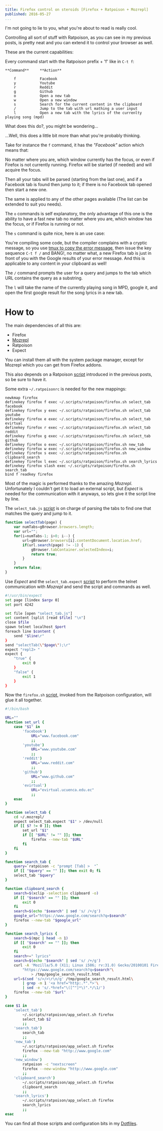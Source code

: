 ```yaml
---
title: Firefox control on steroids [Firefox + Ratpoison + Mozrepl]
published: 2016-05-27
...
```


I'm not going to lie to you, what you're about to read is really cool.

Controlling all sort of stuff with Ratpoison, as you can see in my previous
posts, is pretty neat and you can extend it to control your browser as well.

These are the current capabilities:

Every command start with the Ratpoison prefix + 'f' like in `C-t f`:

<!--more-->

    **Command**     **Action**

        f           Facebook
        y           Youtube
        r           Reddit
        g           Github
        o           Open a new tab
        w           Open a new window
        s           Search for the current content in the clipboard
        /           Jump to the tab with url mathing a user input
        l           Open a new tab with the lyrics of the currenlty playing song (mpd)

What does this do?, you might be wondering...

...Well, this does a little bit more than what you're probably thinking.

Take for instance the `f` command, it has the *"Facebook"* action which means
that:

No matter where you are, which window currently has the focus, or even if
Firefox is not currently running. Firefox will be started (if needed) and will
acquire the focus.

Then all your tabs will be parsed (starting from the last one), and if a
Facebook tab is found then jump to it; if there is no Facebook tab opened then
start a new one.

The same is applied to any of the other pages available (The list can be
extended to suit you needs).

The `o` commands is self explanatory, the only advantage of this one is the
ability to have a fast new tab no matter where you are, which window has the
focus, or if Firefox is running or not.

The `s` command is quite nice, here is an use case:

You're compiling some code, but the compiler complains with a cryptic message,
so you use [tmux to copy the error
message](https://github.com/alx741/dotfiles/blob/master/tmux/.tmux.conf#L55-L59),
then issue the key sequence `C-t f /` and BANG!, no matter what, a new Firefox
tab is just in front of you with the Google results of your error message. And
this is applicable to any content in your clipboard as well!

The `/` command prompts the user for a query and jumps to the tab which URL
contains the query as a substring.

The `l` will take the name of the currently playing song in MPD, google it, and
open the first google result for the song lyrics in a new tab.


# How to

The main dependencies of all this are:

* Firefox
* [Mozrepl](https://github.com/bard/mozrepl)
* Ratpoison
* Expect

You can install them all with the system package manager, except for Mozrepl
which you can get from Firefox addons.

This also depends on a Ratpoison
[script](https://github.com/alx741/dotfiles/blob/master/scripts/.scripts/ratpoison/app_select.sh)
introduced in the previous posts, so be sure to have it.

Some extra `~/.ratpoisonrc` is needed for the new mappings:

    newkmap firefox
    definekey firefox f exec ~/.scripts/ratpoison/firefox.sh select_tab facebook
    definekey firefox y exec ~/.scripts/ratpoison/firefox.sh select_tab youtube
    definekey firefox e exec ~/.scripts/ratpoison/firefox.sh select_tab evirtual
    definekey firefox r exec ~/.scripts/ratpoison/firefox.sh select_tab reddit
    definekey firefox g exec ~/.scripts/ratpoison/firefox.sh select_tab github
    definekey firefox o exec ~/.scripts/ratpoison/firefox.sh new_tab
    definekey firefox w exec ~/.scripts/ratpoison/firefox.sh new_window
    definekey firefox s exec ~/.scripts/ratpoison/firefox.sh clipboard_search
    definekey firefox l exec ~/.scripts/ratpoison/firefox.sh search_lyrics
    definekey firefox slash exec ~/.scripts/ratpoison/firefox.sh search_tab
    bind f readkey firefox


Most of the magic is performed thanks to the amazing *Mozrepl*. Unfortunately I
couldn't get it to load an external script, but *Expect* is needed for the
communication with it anyways, so lets give it the script line by line.

The `select_tab.js`
[script](https://github.com/alx741/dotfiles/blob/master/mozrepl/.mozrepl/select_tab.js)
is on charge of parsing the tabs to find one that matches the query and jump to
it.

```js
function selectTab(page) {
    var numTabs=gBrowser.browsers.length;
    var url="";
    for(i=numTabs-1; i>0; i--) {
        url=gBrowser.browsers[i].contentDocument.location.href;
        if(url.search(page) != -1) {
            gBrowser.tabContainer.selectedIndex=i;
            return true;
        }
    }
    return false;
}
```


Use *Expect* and the `select_tab.expect`
[script](https://github.com/alx741/dotfiles/blob/master/mozrepl/.mozrepl/select_tab.expect)
to perform the telnet communication with *Mozrepl* and send the script and
commands as well.


```sh
#!/usr/bin/expect
set page [lindex $argv 0]
set port 4242

set file [open "select_tab.js"]
set content [split [read $file] "\n"]
close $file
spawn telnet localhost $port
foreach line $content {
    send "$line\r"
}
send "selectTab(\"$page\");\r"
expect "repl2> "
expect {
    "true" {
        exit 0
    }
    "false" {
        exit 1
    }
}
```


Now the `firefox.sh`
[script](https://github.com/alx741/dotfiles/blob/master/scripts/.scripts/ratpoison/firefox.sh),
invoked from the Ratpoison configuration, will glue it all together.

```sh
#!/bin/bash

URL=""
function set_url {
    case "$1" in
        'facebook')
            URL="www.facebook.com"
            ;;
        'youtube')
            URL="www.youtube.com"
            ;;
        'reddit')
            URL="www.reddit.com"
            ;;
        'github')
            URL="www.github.com"
            ;;
        'evirtual')
            URL="evirtual.ucuenca.edu.ec"
            ;;
    esac
}

function select_tab {
    cd ~/.mozrepl/
    expect select_tab.expect "$1" > /dev/null
    if [[ $? != 0 ]]; then
        set_url "$1"
        if [[ "$URL" != "" ]]; then
            firefox --new-tab "$URL"
        fi
    fi
}

function search_tab {
    query=`ratpoison -c "prompt [Tab] >  "`
    if [[ "$query" == "" ]]; then exit 0; fi
    select_tab "$query"
}

function clipboard_search {
    search=$(xclip -selection clipboard -o)
    if [[ "$search" == "" ]]; then
        exit 0
    fi
    search=$(echo "$search" | sed 's/ /+/g')
    google_url="https://www.google.com/search?q=$search"
    firefox --new-tab "$google_url"
}

function search_lyrics {
    search=$(mpc | head -n 1)
    if [[ "$search" == "" ]]; then
        exit 0
    fi
    search+=" lyrics"
    search=$(echo "$search" | sed 's/ /+/g')
    curl -A 'Mozilla/5.0 (X11; Linux i586; rv:31.0) Gecko/20100101 Firefox/31.0'\
        "https://www.google.com/search?q=$search"\
            > /tmp/google_search_result.html
    url=$(sed 's/>/>\r\n/g' /tmp/google_search_result.html\
        | grep -m 1 '<a href="http:.*".*>'\
        | sed -e 's/.*href="\([^"]*\)".*/\1/')
    firefox --new-tab "$url"
}

case $1 in
    'select_tab')
        ~/.scripts/ratpoison/app_select.sh firefox
        select_tab $2
        ;;
    'search_tab')
        search_tab
        ;;
    'new_tab')
        ~/.scripts/ratpoison/app_select.sh firefox
        firefox --new-tab "http://www.google.com"
        ;;
    'new_window')
        ratpoison -c "nextscreen"
        firefox --new-window "http://www.google.com"
        ;;
    'clipboard_search')
        ~/.scripts/ratpoison/app_select.sh firefox
        clipboard_search
        ;;
    'search_lyrics')
        ~/.scripts/ratpoison/app_select.sh firefox
        search_lyrics
        ;;
esac
```


You can find all those scripts and configuration bits in my
[Dotfiles](https://github.com/alx741/dotfiles).
